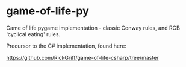 # game-of-life-py
Game of life pygame implementation - classic Conway rules, and RGB 'cyclical eating' rules.

Precursor to the C# implementation, found here:

https://github.com/RickGriff/game-of-life-csharp/tree/master
